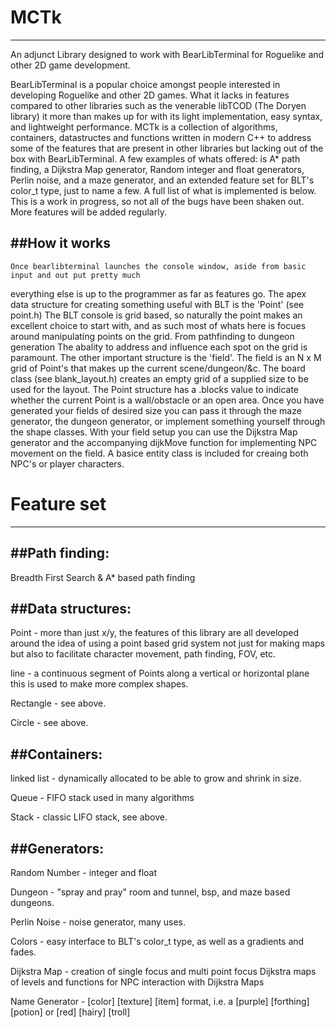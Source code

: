 # MCTk
---------------
An adjunct Library designed to work with BearLibTerminal for Roguelike and other 2D game development.

  BearLibTerminal is a popular choice amongst people interested in developing Roguelike and other 2D games.
What it lacks in features compared to other libraries such as the venerable libTCOD (The Doryen library)
it more than makes up for with its light implementation, easy syntax, and lightweight performance.
  MCTk is a collection of algorithms, containers, datastructes and functions  written in modern
C++ to address some of the features that are present in other libraries but lacking out of the box
with BearLibTerminal. 
A few examples of whats offered: is A* path finding, a Dijkstra Map generator,
Random integer and float generators, Perlin noise, and a maze generator, and an 
extended feature set for BLT's color_t type, just to name a few. A full list of 
what is implemented is below. This is a work in progress, so not all of the bugs
have been shaken out. More features will be added regularly.

##How it works
--------------
    Once bearlibterminal launches the console window, aside from basic input and out put pretty much
  everything else is up to the programmer as far as features go. The apex data structure for creating
  something useful with BLT is the 'Point' (see point.h)
    The BLT console is grid based, so naturally the point makes an excellent choice to start with, and as
  such most of whats here is focues around manipulating points on the grid. From pathfinding to dungeon generation
  The abality to address and influence each spot on the grid is paramount.
    The other important structure is the 'field'. The field is an N x M grid of Point's that makes up
  the current scene/dungeon/&c. The board class (see blank_layout.h) creates an empty grid of a supplied
  size to be used for the layout. The Point structure has a .blocks value to indicate whether the current
  Point is a wall/obstacle or an open area.
    Once you have generated your fields of desired size you can pass it through the maze generator, the dungeon
  generator, or implement something yourself through the shape classes.
    With your field setup you can use the Dijkstra Map generator and the accompanying dijkMove function
 for implementing NPC movement on the field. A basice entity class is included for creaing both
 NPC's or player characters.

# Feature set
--------------

##Path finding:
------------

Breadth First Search & A* based path finding


##Data structures:
----------------
Point - more than just x/y, the features of this library are all developed
       around the idea of using a point based grid system not just for making
       maps but also to facilitate character movement, path finding, FOV, etc.
       
line - a continuous segment of Points along a vertical or horizontal plane
       this is used to make more complex shapes.
       
Rectangle - see above.

Circle - see above.


##Containers:
-----------

linked list - dynamically allocated to be able to grow and shrink in size.

Queue - FIFO stack used in many algorithms

Stack - classic LIFO stack, see above.


##Generators:
-----------

Random Number - integer and float

Dungeon - "spray and pray" room and tunnel, bsp, and maze based dungeons.

Perlin Noise - noise generator, many uses.

Colors - easy interface to BLT's color_t type, as well as a gradients and fades.

Dijkstra Map - creation of single focus and multi point focus Dijkstra maps of levels
	       and functions for NPC interaction with Dijkstra Maps

Name Generator - [color] [texture] [item] format, i.e. a [purple] [forthing] [potion]
		or [red] [hairy] [troll]



